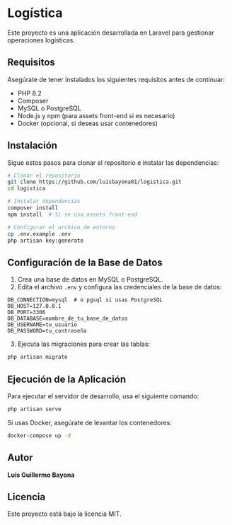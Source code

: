 # Logística

Este proyecto es una aplicación desarrollada en Laravel para gestionar operaciones logísticas.

## Requisitos

Asegúrate de tener instalados los siguientes requisitos antes de continuar:
- PHP 8.2
- Composer
- MySQL o PostgreSQL
- Node.js y npm (para assets front-end si es necesario)
- Docker (opcional, si deseas usar contenedores)

## Instalación

Sigue estos pasos para clonar el repositorio e instalar las dependencias:

```bash
# Clonar el repositorio
git clone https://github.com/luisbayona01/logistica.git
cd logistica

# Instalar dependencias
composer install
npm install  # Si se usa assets front-end

# Configurar el archivo de entorno
cp .env.example .env
php artisan key:generate
```

## Configuración de la Base de Datos

1. Crea una base de datos en MySQL o PostgreSQL.
2. Edita el archivo `.env` y configura las credenciales de la base de datos:

```env
DB_CONNECTION=mysql  # o pgsql si usas PostgreSQL
DB_HOST=127.0.0.1
DB_PORT=3306
DB_DATABASE=nombre_de_tu_base_de_datos
DB_USERNAME=tu_usuario
DB_PASSWORD=tu_contraseña
```

3. Ejecuta las migraciones para crear las tablas:

```bash
php artisan migrate
```

## Ejecución de la Aplicación

Para ejecutar el servidor de desarrollo, usa el siguiente comando:

```bash
php artisan serve
```

Si usas Docker, asegúrate de levantar los contenedores:

```bash
docker-compose up -d
```




## Autor

**Luis Guillermo Bayona**

## Licencia

Este proyecto está bajo la licencia MIT.
